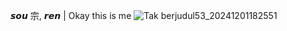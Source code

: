  𝙨𝙤𝙪 宗, 𝙧𝙚𝙣 | Okay this is me
![Tak berjudul53_20241201182551](https://github.com/user-attachments/assets/f347a06b-0035-4704-8f48-9fa1e29bfbef)


